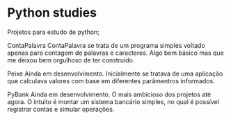 # Python studies

Projetos para estudo de python;

ContaPalavra
ContaPalavra se trata de um programa simples voltado apenas para contagem de palavras e caracteres.
Algo bem básico mas que me deixou bem orgulhoso de ter construido.

Peixe
Ainda em desenvolvimento. Inicialmente se tratava de uma aplicação que calculava valores com base em diferentes parâmentros informados. 

PyBank
Ainda em desenvolvimento. O mais ambicioso dos projetos até agora. O intuito é montar um sistema bancário simples, no qual é possível registrar contas e simular operações.

 